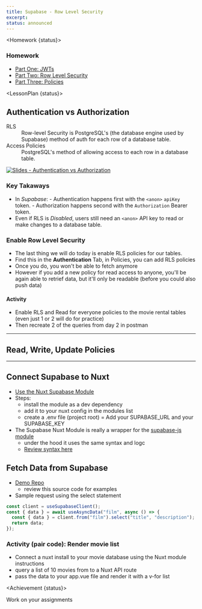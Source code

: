 ```yaml
---
title: Supabase - Row Level Security
excerpt:
status: announced
---
```


<script>
	import Homework from "$lib/components/Homework.svelte";
	import LessonPlan from "$lib/components/LessonPlan.svelte";
	import Achievement from "$lib/components/Achievement.svelte";
</script>

<Homework {status}>

### Homework

- [Part One: JWTs](https://supabase.com/docs/learn/auth-deep-dive/auth-deep-dive-jwts)
- [Part Two: Row Level Security](https://supabase.com/docs/learn/auth-deep-dive/auth-row-level-security)
- [Part Three: Policies](https://supabase.com/docs/learn/auth-deep-dive/auth-policies)

</Homework>

<LessonPlan {status}>

<h2>Authentication vs Authorization</h2>

<dl>
	<dt>RLS</dt>
	<dd>Row-level Security is PostgreSQL's (the database engine used by Supabase) method of auth for each row of a database table.</dd>
	<dt>Access Policies</dt>
	<dd>PostgreSQL's method of allowing access to each row in a database table.</dd>
</dl>

[![Slides - Authentication vs Authorization](/images/slides/authentication-vs-authorization.png)](https://sait-wbdv.github.io/slides/w23/cpnt-200/authentication-authorization.html)

### Key Takaways

- In _Supabase_: - Authentication happens first with the `<anon>` `apiKey` token. - Authorization happens second with the `Authorization` Bearer token.
- Even if RLS is _Disabled_, users still need an `<anon>` API key to read or make changes to a database table.

### Enable Row Level Security

- The last thing we will do today is enable RLS policies for our tables.
- Find this in the **Authentication** Tab, in Policies, you can add RLS policies
- Once you do, you won't be able to fetch anymore
- However if you add a new policy for read access to anyone, you'll be again able to retrief data, but it'll only be readable (before you could also push data)

#### Activity

- Enable RLS and Read for everyone policies to the movie rental tables (even just 1 or 2 will do for practice)
- Then recreate 2 of the queries from day 2 in postman

---

<h2>Read, Write, Update Policies</h2>

---

<h2>Connect Supabase to Nuxt</h2>

- [Use the Nuxt Supabase Module](https://supabase.nuxtjs.org/https://nuxt.com/modules/supabase)
- Steps:
  - install the module as a dev dependency
  - add it to your nuxt config in the modules list
  - create a .env file (project root)
    = Add your SUPABASE_URL and your SUPABASE_KEY
- The Supabase Nuxt Module is really a wrapper for the [supabase-js module](https://supabase.com/docs/reference/javascript/introduction)
  - under the hood it uses the same syntax and logc
  - [Review syntax here](https://supabase.com/docs/reference/javascript/select)

<h2>Fetch Data from Supabase</h2>

- [Demo Repo](https://github.com/nuxt-modules/supabase/tree/main/demo)
  - review this source code for examples
- Sample request using the select statement

```js
const client = useSupabaseClient();
const { data } = await useAsyncData("film", async () => {
  const { data } = client.from("film").select("title", "description");
  return data;
});
```

### Activity (pair code): Render movie list

- Connect a nuxt install to your movie database using the Nuxt module instructions
- query a list of 10 movies from to a Nuxt API route
- pass the data to your app.vue file and render it with a v-for list

</LessonPlan>

<Achievement {status}>

Work on your assignments

</Achievement>
